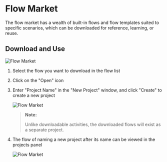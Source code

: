 # Flow Market

The flow market has a wealth of built-in flows and flow templates suited to specific scenarios, which can be downloaded for reference, learning, or reuse.

## Download and Use

![Flow Market](https://docimages.blob.core.chinacloudapi.cn/images/EnglishDocumentImage/flowmarket20210428.png)

1. Select the flow you want to download in the flow list

2. Click on the "Open" icon
3. Enter "Project Name" in the "New Project" window, and click "Create" to create a new project
   
    ![Flow Market](https://docimages.blob.core.chinacloudapi.cn/images/EnglishDocumentImage/createproject20210428.png)
   
    > **Note:**
    > 
    > Unlike downloadable activities, the downloaded flows will exist as a separate project.

4. The flow of naming a new project after its name can be viewed in the projects panel
   
    ![Flow Market](https://docimages.blob.core.chinacloudapi.cn/images/EnglishDocumentImage/projectspanel20210428.png)